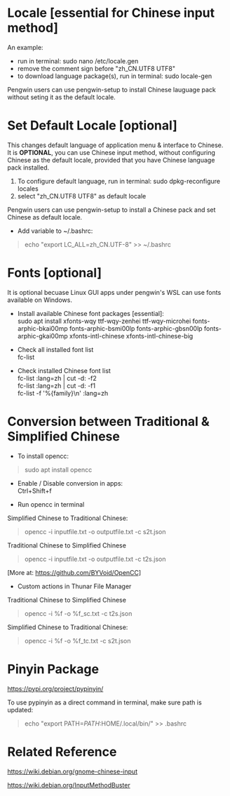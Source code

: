 # Locale [essential for Chinese input method]

An example:

* run in terminal: sudo nano /etc/locale.gen
* remove the comment sign before "zh_CN.UTF8 UTF8"
* to download language package(s), run in terminal: sudo locale-gen

Pengwin users can use pengwin-setup to install Chinese lauguage pack without seting it as the default locale.

# Set Default Locale [optional]

This changes default language of application menu & interface to Chinese.  It is <b>OPTIONAL</b>, you can use Chinese input method, without configuring Chinese as the default locale, provided that you have Chinese language pack installed.

1) To configure default language, run in terminal: sudo dpkg-reconfigure locales
2) select "zh_CN.UTF8 UTF8" as default locale

Pengwin users can use pengwin-setup to install a Chinese pack and set Chinese as default locale.

* Add variable to ~/.bashrc:

> echo "export LC_ALL=zh_CN.UTF-8" >> ~/.bashrc

# Fonts [optional]

It is optional becuase Linux GUI apps under pengwin's WSL can use fonts available on Windows.

* Install available Chinese font packages [essential]:<br>
sudo apt install xfonts-wqy ttf-wqy-zenhei ttf-wqy-microhei fonts-arphic-bkai00mp fonts-arphic-bsmi00lp fonts-arphic-gbsn00lp fonts-arphic-gkai00mp xfonts-intl-chinese xfonts-intl-chinese-big

* Check all installed font list<br>
fc-list<br>

* Check installed Chinese font list<br>
fc-list :lang=zh | cut -d: -f2<br>
fc-list :lang=zh | cut -d: -f1<br>
fc-list -f '%{family}\n' :lang=zh<br>

# Conversion between Traditional & Simplified Chinese

* To install opencc:<br>
> sudo apt install opencc<br>

* Enable / Disable conversion in apps:<br>
Ctrl+Shift+f

* Run opencc in terminal

Simplified Chinese to Traditional Chinese:<br>
> opencc -i inputfile.txt -o outputfile.txt -c s2t.json

Traditional Chinese to Simplified Chinese<br>
> opencc -i inputfile.txt -o outputfile.txt -c t2s.json

[More at: https://github.com/BYVoid/OpenCC]

* Custom actions in Thunar File Manager

Traditional Chinese to Simplified Chinese<br>
> opencc -i %f -o %f_sc.txt -c t2s.json

Simplified Chinese to Traditional Chinese:<br>
> opencc -i %f -o %f_tc.txt -c s2t.json

# Pinyin Package

https://pypi.org/project/pypinyin/

To use pypinyin as a direct command in terminal, make sure path is updated:

> echo "export PATH=$PATH:$HOME/.local/bin/" >> .bashrc

# Related Reference

https://wiki.debian.org/gnome-chinese-input

https://wiki.debian.org/InputMethodBuster
